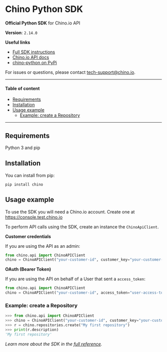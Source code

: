 # Chino Python SDK <!-- omit in toc -->

**Official Python SDK** for Chino.io API

**Version**: `2.14.0`
 
**Useful links**
 - [Full SDK instructions](./INSTRUCTIONS.md)
 - [Chino.io API docs](https://docs.test.chino.io/custodia/docs/v1)
 - [chino-python on PyPi](https://pypi.org/project/chino/)

For issues or questions, please contact [tech-support@chino.io](mailto:tech-support@chino.io).

--------------------------------------------------------------------------------------------------------
#### Table of content <!-- omit in toc -->

- [Requirements](#requirements)
- [Installation](#installation)
- [Usage example](#usage-example)
  - [Example: create a Repository](#example-create-a-repository)

--------------------------------------------------------------------------------------------------------

## Requirements
Python 3 and pip

## Installation
You can install from pip:

    pip install chino

## Usage example
To use the SDK you will need a Chino.io account. Create one at https://console.test.chino.io

To perform API calls using the SDK, create an instance the `ChinoApiClient`.

**Customer credentials**

If you are using the API as an admin:

```python
from chino.api import ChinoAPIClient
chino = ChinoAPIClient("your-customer-id", customer_key="your-customer-key")
```

**OAuth (Bearer Token)**

If you are using the API on behalf of a User that sent a `access_token`:

```python
from chino.api import ChinoAPIClient
chino = ChinoAPIClient("your-customer-id", access_token="user-access-token")
```

### Example: create a Repository

```python
>>> from chino.api import ChinoAPIClient
>>> chino = ChinoAPIClient("your-customer-id", customer_key="your-customer-key", url="https://api.test.chino.io")
>>> r = chino.repositories.create("My first repository")
>>> print(r.description)
'My first repository'
```

*Learn more about the SDK in the [full reference](./INSTRUCTIONS.md).*
